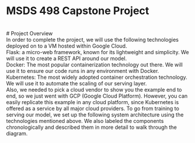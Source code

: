 # MSDS 498 Capstone Project
<br />
# Project Overview
<br />
In order to complete the project, we will use the following technologies deployed on to a VM hosted within Google Cloud.
<br />
Flask: a micro-web framework, known for its lightweight and simplicity. We will use it to create a REST API around our model.
<br />
Docker: The most popular containerization technology out there. We will use it to ensure our code runs in any environment with Docker.
<br />
Kubernetes: The most widely adopted container orchestration technology. We will use it to automate the scaling of our serving layer.
<br />
Also, we needed to pick a cloud vendor to show you the example end to end, so we just went with GCP (Google Cloud Platform). However, you can easily replicate this example in any cloud platform, since Kubernetes is offered as a service by all major cloud providers.
To go from training to serving our model, we set up the following system architecture using the technologies mentioned above. We also labeled the components chronologically and described them in more detail to walk through the diagram.
